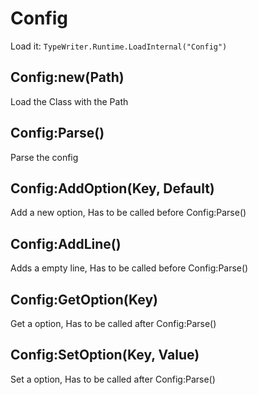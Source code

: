 # Config

Load it: `TypeWriter.Runtime.LoadInternal("Config")`

## Config:new(Path)
Load the Class with the Path

## Config:Parse()
Parse the config

## Config:AddOption(Key, Default)
Add a new option, Has to be called before Config:Parse()

## Config:AddLine()
Adds a empty line, Has to be called before Config:Parse()

## Config:GetOption(Key)
Get a option, Has to be called after Config:Parse()

## Config:SetOption(Key, Value)
Set a option, Has to be called after Config:Parse()
